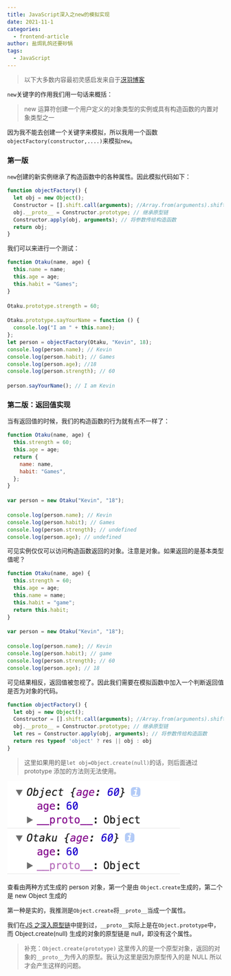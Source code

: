 ```yaml
---
title: JavaScript深入之new的模拟实现
date: 2021-11-1
categories:
  - frontend-article
author: 盐焗乳鸽还要砂锅
tags:
  - JavaScript
---
```


> 以下大多数内容最初灵感启发来自于[冴羽博客](https://github.com/mqyqingfeng/Blog)

`new`关键字的作用我们用一句话来概括：

> new 运算符创建一个用户定义的对象类型的实例或具有构造函数的内置对象类型之一

因为我不能去创建一个关键字来模拟，所以我用一个函数`objectFactory(constructor,....)`来模拟`new`。

### 第一版

`new`创建的新实例继承了构造函数中的各种属性。因此模拟代码如下：

```js
function objectFactory() {
  let obj = new Object();
  Constructor = [].shift.call(arguments); //Array.from(arguments).shift()
  obj.__proto__ = Constructor.prototype; // 继承原型链
  Constructor.apply(obj, arguments); // 将参数传给构造函数
  return obj;
}
```

我们可以来进行一个测试：

```js
function Otaku(name, age) {
  this.name = name;
  this.age = age;
  this.habit = "Games";
}

Otaku.prototype.strength = 60;

Otaku.prototype.sayYourName = function () {
  console.log("I am " + this.name);
};
let person = objectFactory(Otaku, "Kevin", 18);
console.log(person.name); // Kevin
console.log(person.habit); // Games
console.log(person.age); //18
console.log(person.strength); // 60

person.sayYourName(); // I am Kevin
```

### 第二版：返回值实现

当有返回值的时候，我们的构造函数的行为就有点不一样了：

```js
function Otaku(name, age) {
  this.strength = 60;
  this.age = age;
  return {
    name: name,
    habit: "Games",
  };
}

var person = new Otaku("Kevin", "18");

console.log(person.name); // Kevin
console.log(person.habit); // Games
console.log(person.strength); // undefined
console.log(person.age); // undefined
```

可见实例仅仅可以访问构造函数返回的对象。注意是对象。如果返回的是基本类型值呢？

```js
function Otaku(name, age) {
  this.strength = 60;
  this.age = age;
  this.name = name;
  this.habit = "game";
  return this.habit;
}

var person = new Otaku("Kevin", "18");

console.log(person.name); // Kevin
console.log(person.habit); // game
console.log(person.strength); // 60
console.log(person.age); // 18
```

可见结果相反，返回值被忽视了。因此我们需要在模拟函数中加入一个判断返回值是否为对象的代码。

```js
function objectFactory() {
  let obj = new Object();
  Constructor = [].shift.call(arguments); //Array.from(arguments).shift()
  obj.__proto__ = Constructor.prototype; // 继承原型链
  let res = Constructor.apply(obj, arguments); // 将参数传给构造函数
  return res typeof 'object' ? res || obj : obj
}
```

> 这里如果用的是`let obj=Object.create(null)`的话，则后面通过 prototype 添加的方法则无法使用。

![](../imgs/new/new-1.png)

查看由两种方式生成的 person 对象，第一个是由 `Object.create`生成的，第二个是 new Object 生成的

第一种是实的，我推测是`Object.create`将`__proto__`当成一个属性。

我们在[JS 之深入原型链](http://www.strk2.cn/views/frontend/JSPrototype.html#%E5%8E%9F%E5%9E%8B%E9%93%BE)中提到过，`__proto__`实际上是在`Object.prototype`中，而 Object.create(null) 生成的对象的原型链是 null，即没有这个属性。

> 补充：`Object.create(prototype)` 这里传入的是一个原型对象，返回的对象的`__proto__`为传入的原型。我认为这里是因为原型传入的是 NULL 所以才会产生这样的问题。
